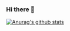 ### Hi there 👋

[![Anurag's github stats](https://github-readme-stats.vercel.app/api?username=ali-jalall)](https://github.com/anuraghazra/github-readme-stats)

<!--
**ali-jalall/ali-jalall** is a ✨ _special_ ✨ repository because its `README.md` (this file) appears on your GitHub profile.

Here are some ideas to get you started:



- 🔭 I’m currently working on ...
- 🌱 I’m currently learning ...
- 👯 I’m looking to collaborate on ...
- 🤔 I’m looking for help with ...
- 💬 Ask me about ...
- 📫 How to reach me: ...
- 😄 Pronouns: ...
- ⚡ Fun fact: ...
-->
